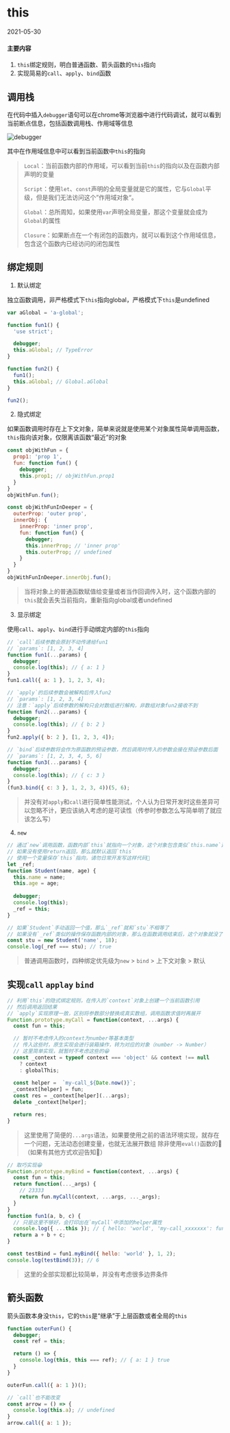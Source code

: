 # this

2021-05-30

#### 主要内容

1. `this`绑定规则，明白普通函数、箭头函数的`this`指向
2. 实现简易的`call`、`apply`、`bind`函数

## 调用栈

在代码中插入`debugger`语句可以在chrome等浏览器中进行代码调试，就可以看到当前断点信息，包括函数调用栈、作用域等信息

![debugger](./img/debugger.jpg 'debugger')

其中在作用域信息中可以看到当前函数中`this`的指向

> `Local`：当前函数内部的作用域，可以看到当前`this`的指向以及在函数内部声明的变量
>
> `Script`：使用`let`、`const`声明的全局变量就是它的属性，它与`Global`平级，但是我们无法访问这个”作用域对象“。
>
> `Global`：总所周知，如果使用`var`声明全局变量，那这个变量就会成为`Global`的属性
>
> `Closure`：如果断点在一个有闭包的函数内，就可以看到这个作用域信息，包含这个函数内已经访问的闭包属性

## 绑定规则

1. 默认绑定

独立函数调用，非严格模式下`this`指向global，严格模式下`this`是undefined

```js
var aGlobal = 'a-global';

function fun1() {
  'use strict';

  debugger;
  this.aGlobal; // TypeError
}

function fun2() {
  fun1();
  this.aGlobal; // Global.aGlobal
}

fun2();
```

2. 隐式绑定

如果函数调用时存在上下文对象，简单来说就是使用某个对象属性简单调用函数，`this`指向该对象，仅限离该函数“最近”的对象

```js
const objWithFun = {
  prop1: 'prop 1',
  fun: function fun() {
    debugger;
    this.prop1; // objWithFun.prop1
  }
}
objWithFun.fun();

const objWithFunInDeeper = {
  outerProp: 'outer prop',
  innerObj: {
    innerProp: 'inner prop',
    fun: function fun() {
      debugger;
      this.innerProp; // 'inner prop'
      this.outerProp; // undefined
    }
  }
}
objWithFunInDeeper.innerObj.fun();
```

> 当将对象上的普通函数赋值给变量或者当作回调传入时，这个函数内部的`this`就会丢失当前指向，重新指向global或者undefined

3. 显示绑定

使用`call`、`apply`、`bind`进行手动绑定内部的`this`指向

```js
// `call`后续参数会原封不动传递给fun1
// `params`: [1, 2, 3, 4]
function fun1(...params) {
  debugger;
  console.log(this); // { a: 1 }
}
fun1.call({ a: 1 }, 1, 2, 3, 4);

// `apply`的后续参数会被解构后传入fun2
// `params`: [1, 2, 3, 4]
// 注意：`apply`后续参数的解构只会对数组进行解构，非数组对象fun2接收不到
function fun2(...params) {
  debugger;
  console.log(this); // { b: 2 }
}
fun2.apply({ b: 2 }, [1, 2, 3, 4]);

// `bind`后续参数将会作为原函数的预设参数，然后调用时传入的参数会接在预设参数后面
// `params`: [1, 2, 3, 4, 5, 6]
function fun3(...params) {
  debugger;
  console.log(this); // { c: 3 }
}
(fun3.bind({ c: 3 }, 1, 2, 3, 4))(5, 6);
```

> 并没有对`apply`和`call`进行简单性能测试，个人认为日常开发时这些差异可以忽略不计，更应该纳入考虑的是可读性（传参时参数怎么写简单明了就应该怎么写）

4. `new`

```js
// 通过`new`调用函数，函数内部`this`就指向一个对象，这个对象包含类似`this.name`这样声明的属性
// 如果没有使用return返回，那么就默认返回`this`
// 使用一个变量保存`this`指向，请勿日常开发写这样代码👻
let _ref;
function Student(name, age) {
  this.name = name;
  this.age = age;
  
  debugger;
  console.log(this);
  _ref = this;
}

// 如果`Student`手动返回一个值，那么`_ref`就和`stu`不相等了
// 如果没有`_ref`类似的操作保存函数内部的对象，那么在函数调用结束后，这个对象就没了
const stu = new Student('name', 18);
console.log(_ref === stu); // true
```

> 普通调用函数时，四种绑定优先级为`new` > `bind` > 上下文对象 > 默认

## 实现`call` `applay` `bind`

```js
// 利用`this`的隐式绑定规则，在传入的`context`对象上创建一个当前函数引用
// 然后调用返回结果
// `apply`实现原理一致，区别将参数部分替换成真实数组，调用函数求值时再展开
Function.prototype.myCall = function(context, ...args) {
  const fun = this;

  // 暂时不考虑传入的context为number等基本类型
  // 传入这些时，原生实现会进行装箱操作，转为对应的对象（number -> Number）
  // 这里简单实现，就暂时不考虑这些的😁
  const _context = typeof context === 'object' && context !== null
    ? context
    : globalThis;
  
  const helper =  `my-call_${Date.now()}`;
  _context[helper] = fun;
  const res = _context[helper](...args);
  delete _context[helper];

  return res;
}
```

> 这里使用了简便的`...args`语法，如果要使用之前的语法环境实现，就存在一个问题，无法动态创建变量，也就无法展开数组
> 除非使用`eval()`函数的👿（如果有其他方式欢迎告知👻）

```js
// 取巧实现😁
Function.prototype.myBind = function(context, ...args) {
  const fun = this;
  return function(..._args) {
    // 23333
    return fun.myCall(context, ...args, ..._args);
  }
}
function fun1(a, b, c) {
  // 只是这里不够好，会打印出在`myCall`中添加的helper属性
  console.log({ ...this }); // { hello: 'world', 'my-call_xxxxxxx': function }
  return a + b + c;
}

const testBind = fun1.myBind({ hello: 'world' }, 1, 2);
console.log(testBind(3)); // 6
```

> 这里的全部实现都比较简单，并没有考虑很多边界条件

## 箭头函数

箭头函数本身没`this`，它的`this`是“继承”于上层函数或者全局的`this`

```js
function outerFun() {
  debugger;
  const ref = this;

  return () => {
    console.log(this, this === ref); // { a: 1 } true
  }
}

outerFun.call({ a: 1 })();
```

```js
// `call`也不能改变
const arrow = () => {
  console.log(this.a); // undefined
}
arrow.call({ a: 1 });
```

